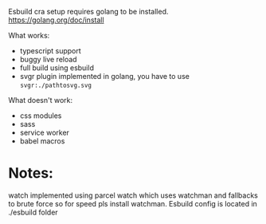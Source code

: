 Esbuild cra setup
requires golang to be installed.
https://golang.org/doc/install

What works:

- typescript support
- buggy live reload
- full build using esbuild
- svgr plugin implemented in golang, you have to use `svgr:./pathtosvg.svg`

What doesn't work:

- css modules
- sass
- service worker
- babel macros

# Notes:

watch implemented using parcel watch which uses watchman and fallbacks to brute force so for speed pls install watchman.
Esbuild config is located in ./esbuild folder
